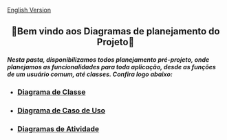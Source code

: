  <a href="https://github.com/Squad-Back-End/reprography-nodejs/blob/master/docs/diagrams/README-en.md">English Version</a>
 
 <h2 align="center">💭Bem vindo aos Diagramas de planejamento do Projeto💭</h2>

##### Nesta pasta, disponibilizamos todos planejamento pré-projeto, onde planejamos as funcionalidades para toda aplicação, desde as funções de um usuário comum, até classes. Confira logo abaixo:

* ### [Diagrama de Classe](https://github.com/Squad-Back-End/reprography-nodejs/blob/master/docs/diagrams/diagramas_de_classe/README.md)

* ### [Diagrama de Caso de Uso](https://github.com/Squad-Back-End/reprography-nodejs/blob/master/docs/diagrams/diagramas_casos_de_uso/README.md)

* ### [Diagramas de Atividade](https://github.com/Squad-Back-End/reprography-nodejs/blob/master/docs/diagrams/diagramas_de_atividade/README.md)
